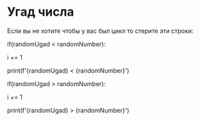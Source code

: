 <h1>Угад числа</h1>

<p>Если вы не хотите чтобы у вас был цикл то стерите эти строки:
<p>	if(randomUgad < randomNumber):
<p>      i += 1
<p>     print(f'{randomUgad} < {randomNumber}')
<p> if(randomUgad > randomNumber):
<p>     i += 1
<p>     print(f'{randomUgad} > {randomNumber}')
<p>
